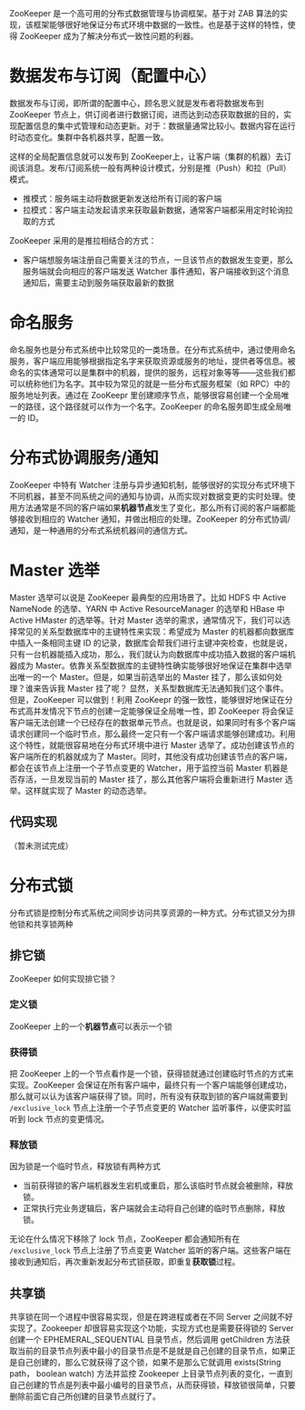 ZooKeeper 是一个高可用的分布式数据管理与协调框架。基于对 ZAB 算法的实现，该框架能够很好地保证分布式环境中数据的一致性。也是基于这样的特性，使得 ZooKeeper 成为了解决分布式一致性问题的利器。

# 数据发布与订阅（配置中心）
数据发布与订阅，即所谓的配置中心，顾名思义就是发布者将数据发布到 ZooKeeper 节点上，供订阅者进行数据订阅，进而达到动态获取数据的目的，实现配置信息的集中式管理和动态更新。对于：数据量通常比较小。数据内容在运行时动态变化。集群中各机器共享，配置一致。

这样的全局配置信息就可以发布到 ZooKeeper上，让客户端（集群的机器）去订阅该消息。发布/订阅系统一般有两种设计模式，分别是推（Push）和拉（Pull）模式。

- 推模式：服务端主动将数据更新发送给所有订阅的客户端
- 拉模式：客户端主动发起请求来获取最新数据，通常客户端都采用定时轮询拉取的方式

ZooKeeper 采用的是推拉相结合的方式：
- 客户端想服务端注册自己需要关注的节点，一旦该节点的数据发生变更，那么服务端就会向相应的客户端发送 Watcher 事件通知，客户端接收到这个消息通知后，需要主动到服务端获取最新的数据

# 命名服务
命名服务也是分布式系统中比较常见的一类场景。在分布式系统中，通过使用命名服务，客户端应用能够根据指定名字来获取资源或服务的地址，提供者等信息。被命名的实体通常可以是集群中的机器，提供的服务，远程对象等等——这些我们都可以统称他们为名字。其中较为常见的就是一些分布式服务框架（如 RPC）中的服务地址列表。通过在 ZooKeepr 里创建顺序节点，能够很容易创建一个全局唯一的路径，这个路径就可以作为一个名字。ZooKeeper 的命名服务即生成全局唯一的 ID。

# 分布式协调服务/通知
ZooKeeper 中特有 Watcher 注册与异步通知机制，能够很好的实现分布式环境下不同机器，甚至不同系统之间的通知与协调，从而实现对数据变更的实时处理。使用方法通常是不同的客户端如果**机器节点**发生了变化，那么所有订阅的客户端都能够接收到相应的 Watcher 通知，并做出相应的处理。ZooKeeper 的分布式协调/通知，是一种通用的分布式系统机器间的通信方式。

# Master 选举
Master 选举可以说是 ZooKeeper 最典型的应用场景了。比如 HDFS 中 Active NameNode 的选举、YARN 中 Active ResourceManager 的选举和 HBase 中 Active HMaster 的选举等。针对 Master 选举的需求，通常情况下，我们可以选择常见的关系型数据库中的主键特性来实现：希望成为 Master 的机器都向数据库中插入一条相同主键 ID 的记录，数据库会帮我们进行主键冲突检查，也就是说，只有一台机器能插入成功，那么，我们就认为向数据库中成功插入数据的客户端机器成为 Master。依靠关系型数据库的主键特性确实能够很好地保证在集群中选举出唯一的一个 Master。但是，如果当前选举出的 Master 挂了，那么该如何处理？谁来告诉我 Master 挂了呢？
显然，关系型数据库无法通知我们这个事件。但是，ZooKeeper 可以做到！利用 ZooKeepr 的强一致性，能够很好地保证在分布式高并发情况下节点的创建一定能够保证全局唯一性，即 ZooKeeper 将会保证客户端无法创建一个已经存在的数据单元节点。也就是说，如果同时有多个客户端请求创建同一个临时节点，那么最终一定只有一个客户端请求能够创建成功。利用这个特性，就能很容易地在分布式环境中进行 Master 选举了。成功创建该节点的客户端所在的机器就成为了 Master。同时，其他没有成功创建该节点的客户端，都会在该节点上注册一个子节点变更的 Watcher，用于监控当前 Master 机器是否存活，一旦发现当前的 Master 挂了，那么其他客户端将会重新进行 Master 选举。这样就实现了 Master 的动态选举。

## 代码实现
（暂未测试完成）

# 分布式锁
分布式锁是控制分布式系统之间同步访问共享资源的一种方式。分布式锁又分为排他锁和共享锁两种

## 排它锁
ZooKeeper 如何实现排它锁？

### 定义锁
ZooKeeper 上的一个**机器节点**可以表示一个锁

### 获得锁
把 ZooKeeper 上的一个节点看作是一个锁，获得锁就通过创建临时节点的方式来实现。ZooKeeper 会保证在所有客户端中，最终只有一个客户端能够创建成功，那么就可以认为该客户端获得了锁。同时，所有没有获取到锁的客户端就需要到 `/exclusive_lock` 节点上注册一个子节点变更的 Watcher 监听事件，以便实时监听到 lock 节点的变更情况。

### 释放锁
因为锁是一个临时节点，释放锁有两种方式
- 当前获得锁的客户端机器发生宕机或重启，那么该临时节点就会被删除，释放锁。
- 正常执行完业务逻辑后，客户端就会主动将自己创建的临时节点删除，释放锁。

无论在什么情况下移除了 lock 节点，ZooKeeper 都会通知所有在 `/exclusive_lock` 节点上注册了节点变更 Watcher 监听的客户端。这些客户端在接收到通知后，再次重新发起分布式锁获取，即重复**获取锁**过程。

## 共享锁
共享锁在同一个进程中很容易实现，但是在跨进程或者在不同 Server 之间就不好实现了。Zookeeper 却很容易实现这个功能，实现方式也是需要获得锁的 Server 创建一个 EPHEMERAL_SEQUENTIAL 目录节点，然后调用 getChildren 方法获取当前的目录节点列表中最小的目录节点是不是就是自己创建的目录节点，如果正是自己创建的，那么它就获得了这个锁，如果不是那么它就调用 exists(String path， boolean watch) 方法并监控 Zookeeper 上目录节点列表的变化，一直到自己创建的节点是列表中最小编号的目录节点，从而获得锁，释放锁很简单，只要删除前面它自己所创建的目录节点就行了。
